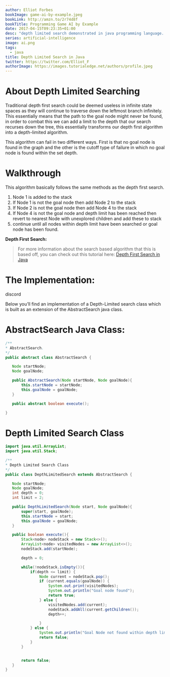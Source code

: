 ```yaml
---
author: Elliot Forbes
bookImage: game-ai-by-example.jpeg
bookLink: http://amzn.to/2r74d8f
bookTitle: Programming Game AI by Example
date: 2017-04-15T09:23:35+01:00
desc: "depth limited search demonstrated in java programming language. "
series: artificial-intelligence
image: ai.png
tags:
  - java
title: Depth Limited Search in Java
twitter: https://twitter.com/Elliot_F
authorImage: https://images.tutorialedge.net/authors/profile.jpeg
---
```


<!-- TODO: Revamp This Tutorial -->

# About Depth Limited Searching

<p>Traditional depth first search could be deemed useless in infinite state spaces as they will continue to traverse down the leftmost branch infinitely. This essentially means that the path to the goal node might never be found, in order to combat this we can add a limit to the depth that our search recurses down the tree, this essentially transforms our depth first algorithm into a depth-limited algorithm.</p>

<p>This algorithm can fail in two different ways. First is that no goal node is found in the graph and the other is the cutoff type of failure in which no goal node is found within the set depth.</p>

# Walkthrough

<p>This algorithm basically follows the same methods as the depth first search.</p>

1. Node 1 is added to the stack
1. If Node 1 is not the goal node then add Node 2 to the stack
1. If Node 2 is not the goal node then add Node 4 to the stack
1. If Node 4 is not the goal node and depth limit has been reached then revert
   to nearest Node with unexplored children and add these to stack
1. continue until all nodes within depth limit have been searched or goal node
   has been found.

<p><strong>Depth First Search:</strong></p>

> For more information about the search based algorithm that this is based off,
> you can check out this tutorial here:
> <a href="/artificial-intelligence/depth-first-search/">Depth First Search in
> Java</a>

# The Implementation:
discord

<p>Below you’ll find an implementation of a Depth-Limited search class which is built as an extension of the AbstractSearch java class.</p>

# AbstractSearch Java Class:

```java
/**
* AbstractSearch.
*/
public abstract class AbstractSearch {

   Node startNode;
   Node goalNode;

   public AbstractSearch(Node startNode, Node goalNode){
       this.startNode = startNode;
       this.goalNode = goalNode;
   }

   public abstract boolean execute();

}
```

# Depth Limited Search Class

```java
import java.util.ArrayList;
import java.util.Stack;

/**
* Depth Limited Search Class
*/
public class DepthLimitedSearch extends AbstractSearch {

   Node startNode;
   Node goalNode;
   int depth = 0;
   int limit = 2;

   public DepthLimitedSearch(Node start, Node goalNode){
       super(start, goalNode);
       this.startNode = start;
       this.goalNode = goalNode;
   }

   public boolean execute(){
       Stack<node> nodeStack = new Stack<>();
       ArrayList<node> visitedNodes = new ArrayList<>();
       nodeStack.add(startNode);

       depth = 0;

       while(!nodeStack.isEmpty()){
           if(depth <= limit) {
               Node current = nodeStack.pop();
               if (current.equals(goalNode)) {
                   System.out.print(visitedNodes);
                   System.out.println("Goal node found");
                   return true;
               } else {
                   visitedNodes.add(current);
                   nodeStack.addAll(current.getChildren());
                   depth++;

               }
           } else {
               System.out.println("Goal Node not found within depth limit");
               return false;
           }
       }


       return false;
   }
}
```
